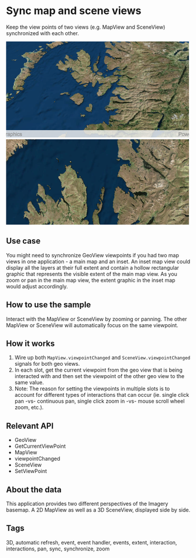 # Sync map and scene views

Keep the view points of two views (e.g. MapView and SceneView) synchronized with each other.

![](screenshot.png)

## Use case

You might need to synchronize GeoView viewpoints if you had two map views in one application - a main map and an inset. An inset map view could display all the layers at their full extent and contain a hollow rectangular graphic that represents the visible extent of the main map view. As you zoom or pan in the main map view, the extent graphic in the inset map would adjust accordingly.

## How to use the sample

Interact with the MapView or SceneView by zooming or panning. The other MapView or SceneView will automatically focus on the same viewpoint.

## How it works

1. Wire up both `MapView.viewpointChanged` and `SceneView.viewpointChanged` signals for both geo views.
2. In each slot, get the current viewpoint from the geo view that is being interacted with and then set the viewpoint of the other geo view to the same value.
3. Note: The reason for setting the viewpoints in multiple slots is to account for different types of interactions that can occur (ie. single click pan -vs- continuous pan, single click zoom in -vs- mouse scroll wheel zoom, etc.).

## Relevant API

* GeoView
* GetCurrentViewPoint
* MapView
* viewpointChanged
* SceneView
* SetViewPoint

## About the data

This application provides two different perspectives of the Imagery basemap. A 2D MapView as well as a 3D SceneView, displayed side by side.

## Tags

3D, automatic refresh, event, event handler, events, extent, interaction, interactions, pan, sync, synchronize, zoom
